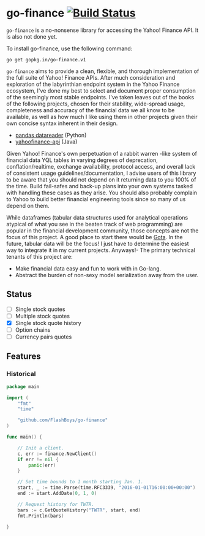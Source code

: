 # go-finance [![Build Status](https://travis-ci.org/FlashBoys/go-finance.svg?branch=master)](https://travis-ci.org/FlashBoys/go-finance)

`go-finance` is a no-nonsense library for accessing the Yahoo! Finance API. It is also not done yet.

To install go-finance, use the following command:

```
go get gopkg.in/go-finance.v1
```

`go-finance` aims to provide a clean, flexible, and thorough implementation of the full suite of Yahoo! Finance APIs. After much consideration and exploration of the labyrinthian endpoint system in the Yahoo Finance ecosystem, I've done my best to select and document proper consumption of the seemingly most stable endpoints. I've taken leaves out of the books of the following projects, chosen for their stability, wide-spread usage, completeness and accuracy of the financial data we all know to be available, as well as how much I like using them in other projects given their own concise syntax inherent in their design.

  * [pandas datareader](https://github.com/pydata/pandas-datareader) (Python)
  * [yahoofinance-api](https://github.com/sstrickx/yahoofinance-api) (Java)



Given Yahoo! Finance's own perpetuation of a rabbit warren -like system of financial data YQL tables in varying degrees of deprecation, conflation/realtime, exchange availability, protocol access, and overall lack of consistent usage guidelines/documentation, I advise users of this library to be aware that you should not depend on it returning data to you 100% of the time. Build fail-safes and back-up plans into your own systems tasked with handling these cases as they arise. You should also probably complain to Yahoo to build better financial engineering tools since so many of us depend on them.

While dataframes (tabular data structures used for analytical operations atypical of what you see in the beaten track of web programming) are popular in the financial development community, those concepts are not the focus of this project. A good place to start there would be [Gota](https://github.com/kniren/gota). In the future, tabular data will be the focus! I just have to determine the easiest way to integrate it in my current projects. Anyways!- The primary technical tenants of this project are:

  * Make financial data easy and fun to work with in Go-lang.
  * Abstract the burden of non-sexy model serialization away from the user.


## Status

- [ ] Single stock quotes
- [ ] Multiple stock quotes
- [x] Single stock quote history
- [ ] Option chains
- [ ] Currency pairs quotes

## Features

### Historical

```go
package main

import (
	"fmt"
	"time"

	"github.com/FlashBoys/go-finance"
)

func main() {

	// Init a client.
	c, err := finance.NewClient()
	if err != nil {
		panic(err)
	}

	// Set time bounds to 1 month starting Jan. 1.
	start, _ := time.Parse(time.RFC3339, "2016-01-01T16:00:00+00:00")
	end := start.AddDate(0, 1, 0)

	// Request history for TWTR.
	bars := c.GetQuoteHistory("TWTR", start, end)
	fmt.Println(bars)

}
```
